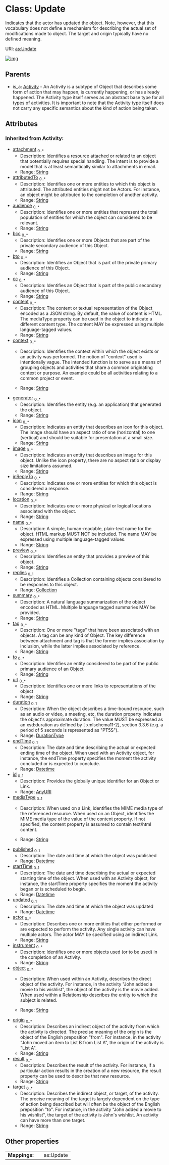 
# Class: Update


Indicates that the actor has updated the object. Note, however, that this vocabulary does not define a mechanism for describing the actual set of modifications made to object. The target and origin typically have no defined meaning.

URI: [as:Update](http://www.w3.org/ns/activitystreams#Update)


[![img](https://yuml.me/diagram/nofunky;dir:TB/class/[Activity]^-[Update&#124;actor(i):string%20*;instrument(i):string%20*;object(i):string%20*;origin(i):string%20*;result(i):string%20*;target(i):string%20*;attachment(i):string%20*;attributedTo(i):string%20*;audience(i):string%20*;bcc(i):string%20*;bto(i):string%20*;cc(i):string%20*;content(i):string%20*;context(i):string%20*;generator(i):string%20*;icon(i):string%20*;image(i):string%20*;inReplyTo(i):string%20*;location(i):string%20*;name(i):string%20*;preview(i):string%20*;summary(i):string%20*;tag(i):string%20*;to(i):string%20*;url(i):string%20*;duration(i):durationType%20%3F;endTime(i):datetime%20%3F;id(i):anyURI%20%3F;mediaType(i):string%20%3F;published(i):datetime%20%3F;startTime(i):datetime%20%3F;updated(i):datetime%20%3F],[Collection],[Activity])](https://yuml.me/diagram/nofunky;dir:TB/class/[Activity]^-[Update&#124;actor(i):string%20*;instrument(i):string%20*;object(i):string%20*;origin(i):string%20*;result(i):string%20*;target(i):string%20*;attachment(i):string%20*;attributedTo(i):string%20*;audience(i):string%20*;bcc(i):string%20*;bto(i):string%20*;cc(i):string%20*;content(i):string%20*;context(i):string%20*;generator(i):string%20*;icon(i):string%20*;image(i):string%20*;inReplyTo(i):string%20*;location(i):string%20*;name(i):string%20*;preview(i):string%20*;summary(i):string%20*;tag(i):string%20*;to(i):string%20*;url(i):string%20*;duration(i):durationType%20%3F;endTime(i):datetime%20%3F;id(i):anyURI%20%3F;mediaType(i):string%20%3F;published(i):datetime%20%3F;startTime(i):datetime%20%3F;updated(i):datetime%20%3F],[Collection],[Activity])

## Parents

 *  is_a: [Activity](Activity.md) - An Activity is a subtype of Object that describes some form of action that may happen, is currently happening, or has already happened. The Activity type itself serves as an abstract base type for all types of activities. It is important to note that the Activity type itself does not carry any specific semantics about the kind of action being taken.

## Attributes


### Inherited from Activity:

 * [attachment](attachment.md)  <sub>0..\*</sub>
     * Description: Identifies a resource attached or related to an object that potentially requires special handling. The intent is to provide a model that is at least semantically similar to attachments in email.
     * Range: [String](types/String.md)
 * [attributedTo](attributedTo.md)  <sub>0..\*</sub>
     * Description: Identifies one or more entities to which this object is attributed. The attributed entities might not be Actors. For instance, an object might be attributed to the completion of another activity.
     * Range: [String](types/String.md)
 * [audience](audience.md)  <sub>0..\*</sub>
     * Description: Identifies one or more entities that represent the total population of entities for which the object can considered to be relevant.
     * Range: [String](types/String.md)
 * [bcc](bcc.md)  <sub>0..\*</sub>
     * Description: Identifies one or more Objects that are part of the private secondary audience of this Object.
     * Range: [String](types/String.md)
 * [bto](bto.md)  <sub>0..\*</sub>
     * Description: Identifies an Object that is part of the private primary audience of this Object.
     * Range: [String](types/String.md)
 * [cc](cc.md)  <sub>0..\*</sub>
     * Description: Identifies an Object that is part of the public secondary audience of this Object.
     * Range: [String](types/String.md)
 * [content](content.md)  <sub>0..\*</sub>
     * Description: The content or textual representation of the Object encoded as a JSON string. By default, the value of content is HTML. The mediaType property can be used in the object to indicate a different content type. The content MAY be expressed using multiple language-tagged values.
     * Range: [String](types/String.md)
 * [context](context.md)  <sub>0..\*</sub>
     * Description: Identifies the context within which the object exists or an activity was performed.
The notion of "context" used is intentionally vague. The intended function is to serve as a means of grouping objects and activities that share a common originating context or purpose. An example could be all activities relating to a common project or event.

     * Range: [String](types/String.md)
 * [generator](generator.md)  <sub>0..\*</sub>
     * Description: Identifies the entity (e.g. an application) that generated the object.
     * Range: [String](types/String.md)
 * [icon](icon.md)  <sub>0..\*</sub>
     * Description: Indicates an entity that describes an icon for this object. The image should have an aspect ratio of one (horizontal) to one (vertical) and should be suitable for presentation at a small size.
     * Range: [String](types/String.md)
 * [image](image.md)  <sub>0..\*</sub>
     * Description: Indicates an entity that describes an image for this object. Unlike the icon property, there are no aspect ratio or display size limitations assumed.
     * Range: [String](types/String.md)
 * [inReplyTo](inReplyTo.md)  <sub>0..\*</sub>
     * Description: Indicates one or more entities for which this object is considered a response.
     * Range: [String](types/String.md)
 * [location](location.md)  <sub>0..\*</sub>
     * Description: Indicates one or more physical or logical locations associated with the object.
     * Range: [String](types/String.md)
 * [name](name.md)  <sub>0..\*</sub>
     * Description: A simple, human-readable, plain-text name for the object. HTML markup MUST NOT be included. The name MAY be expressed using multiple language-tagged values.
     * Range: [String](types/String.md)
 * [preview](preview.md)  <sub>0..\*</sub>
     * Description: Identifies an entity that provides a preview of this object.
     * Range: [String](types/String.md)
 * [replies](replies.md)  <sub>0..1</sub>
     * Description: Identifies a Collection containing objects considered to be responses to this object.
     * Range: [Collection](Collection.md)
 * [summary](summary.md)  <sub>0..\*</sub>
     * Description: A natural language summarization of the object encoded as HTML. Multiple language tagged summaries MAY be provided.
     * Range: [String](types/String.md)
 * [tag](tag.md)  <sub>0..\*</sub>
     * Description: One or more "tags" that have been associated with an objects. A tag can be any kind of Object. The key difference between attachment and tag is that the former implies association by inclusion, while the latter implies associated by reference.
     * Range: [String](types/String.md)
 * [to](to.md)  <sub>0..\*</sub>
     * Description: Identifies an entity considered to be part of the public primary audience of an Object
     * Range: [String](types/String.md)
 * [url](url.md)  <sub>0..\*</sub>
     * Description: Identifies one or more links to representations of the object
     * Range: [String](types/String.md)
 * [duration](duration.md)  <sub>0..1</sub>
     * Description: When the object describes a time-bound resource, such as an audio or video, a meeting, etc, the duration property indicates the object's approximate duration. The value MUST be expressed as an xsd:duration as defined by [ xmlschema11-2], section 3.3.6 (e.g. a period of 5 seconds is represented as "PT5S").
     * Range: [DurationType](types/DurationType.md)
 * [endTime](endTime.md)  <sub>0..1</sub>
     * Description: The date and time describing the actual or expected ending time of the object. When used with an Activity object, for instance, the endTime property specifies the moment the activity concluded or is expected to conclude.
     * Range: [Datetime](types/Datetime.md)
 * [id](id.md)  <sub>0..1</sub>
     * Description: Provides the globally unique identifier for an Object or Link.
     * Range: [AnyURI](types/AnyURI.md)
 * [mediaType](mediaType.md)  <sub>0..1</sub>
     * Description: When used on a Link, identifies the MIME media type of the referenced resource.
When used on an Object, identifies the MIME media type of the value of the content property. If not specified, the content property is assumed to contain text/html content.

     * Range: [String](types/String.md)
 * [published](published.md)  <sub>0..1</sub>
     * Description: The date and time at which the object was published
     * Range: [Datetime](types/Datetime.md)
 * [startTime](startTime.md)  <sub>0..1</sub>
     * Description: The date and time describing the actual or expected starting time of the object. When used with an Activity object, for instance, the startTime property specifies the moment the activity began or is scheduled to begin.
     * Range: [Datetime](types/Datetime.md)
 * [updated](updated.md)  <sub>0..1</sub>
     * Description: The date and time at which the object was updated
     * Range: [Datetime](types/Datetime.md)
 * [actor](actor.md)  <sub>0..\*</sub>
     * Description: Describes one or more entities that either performed or are expected to perform the activity. Any single activity can have multiple actors. The actor MAY be specified using an indirect Link.
     * Range: [String](types/String.md)
 * [instrument](instrument.md)  <sub>0..\*</sub>
     * Description: Identifies one or more objects used (or to be used) in the completion of an Activity.
     * Range: [String](types/String.md)
 * [object](object.md)  <sub>0..\*</sub>
     * Description: When used within an Activity, describes the direct object of the activity. For instance, in the activity "John added a movie to his wishlist", the object of the activity is the movie added.
When used within a Relationship describes the entity to which the subject is related.

     * Range: [String](types/String.md)
 * [origin](origin.md)  <sub>0..\*</sub>
     * Description: Describes an indirect object of the activity from which the activity is directed. The precise meaning of the origin is the object of the English preposition "from". For instance, in the activity "John moved an item to List B from List A", the origin of the activity is "List A".
     * Range: [String](types/String.md)
 * [result](result.md)  <sub>0..\*</sub>
     * Description: Describes the result of the activity. For instance, if a particular action results in the creation of a new resource, the result property can be used to describe that new resource.
     * Range: [String](types/String.md)
 * [target](target.md)  <sub>0..\*</sub>
     * Description: Describes the indirect object, or target, of the activity. The precise meaning of the target is largely dependent on the type of action being described but will often be the object of the English preposition "to". For instance, in the activity "John added a movie to his wishlist", the target of the activity is John's wishlist. An activity can have more than one target.
     * Range: [String](types/String.md)

## Other properties

|  |  |  |
| --- | --- | --- |
| **Mappings:** | | as:Update |

